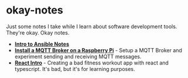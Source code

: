 # okay-notes
Just some notes I take while I learn about software development tools. They're okay. Okay notes.

- [ **Intro to Ansible Notes**](./intro_to_ansible/README.md)
- [ **Install a MQTT Broker on a Raspberry Pi**](./mqtt_broker_on_raspberry_pi/README.md) - Setup a MQTT Broker and experiment sending and receiving MQTT messages.
- [ **React Intro**](./react_intro/README.md) - Creating a bad fitness workout app with react and typescript. It's bad, but it's for learning purposes.
